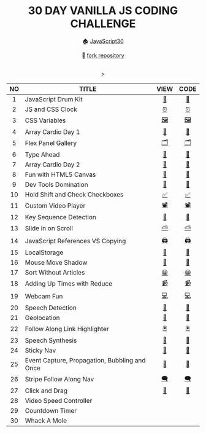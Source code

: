 <div align="center">

# 30 DAY VANILLA JS CODING CHALLENGE

🏠 [JavaScript30](https://javascript30.com/)

🔗 [fork repository](https://github.com/wesbos/JavaScript30)

</br>

<table>
<thead>
<tr><th>NO</th><th>TITLE</th><th>VIEW</th><th>CODE</th></tr>
</thead>
<tbody>
<tr><td align="center">1</td><td>JavaScript Drum Kit</td><td align="center"><a href="https://sryung1225.github.io/JAVASCRIPT30/01_JavaScript_Drum_Kit/">🥁</a></td><td align="center"><a href="https://github.com/sryung1225/JAVASCRIPT30/blob/main/01_JavaScript_Drum_Kit/script.ts">🥁</a></td></tr>
<tr><td align="center">2</td><td>JS and CSS Clock</td><td align="center"><a href="https://sryung1225.github.io/JAVASCRIPT30/02_JS_and_CSS_Clock/">⏰</a></td><td align="center"><a href="https://github.com/sryung1225/JAVASCRIPT30/blob/main/02_JS_and_CSS_Clock/scripts.js">⏰</a></td></tr>
<tr><td align="center">3</td><td>CSS Variables</td><td align="center"><a href="https://sryung1225.github.io/JAVASCRIPT30/03_Playing_with_CSS_Variables_and_JS/">🖼️</a></td><td align="center"><a href="https://github.com/sryung1225/JAVASCRIPT30/blob/main/03_Playing_with_CSS_Variables_and_JS/scripts.js">🖼️</a></td></tr>
<tr><td align="center">4</td><td>Array Cardio Day 1</td><td align="center"><a href="https://sryung1225.github.io/JAVASCRIPT30/04_Array_Cardio_Day_1/">🍡</a></td><td align="center"><a href="https://github.com/sryung1225/JAVASCRIPT30/blob/main/04_Array_Cardio_Day_1/script.ts">🍡</a></td></tr>
<tr><td align="center">5</td><td>Flex Panel Gallery</td><td align="center"><a href="https://sryung1225.github.io/JAVASCRIPT30/05_Flex_Panel_Gallery/">🗂️</a></td><td align="center"><a href="https://github.com/sryung1225/JAVASCRIPT30/blob/main/05_Flex_Panel_Gallery/script.ts">🗂️</a></td></tr>
<tr><td align="center">6</td><td>Type Ahead</td><td align="center"><a href="https://sryung1225.github.io/JAVASCRIPT30/06_Type_Ahead/">🎫</a></td><td align="center"><a href="https://github.com/sryung1225/JAVASCRIPT30/blob/main/06_Type_Ahead/script.ts">🎫</a></td></tr>
<tr><td align="center">7</td><td>Array Cardio Day 2</td><td align="center"><a href="https://sryung1225.github.io/JAVASCRIPT30/07_Array_Cardio_Day_2/">🍡</a></td><td align="center"><a href="https://github.com/sryung1225/JAVASCRIPT30/blob/main/07_Array_Cardio_Day_2/script.ts">🍡</a></td></tr>
<tr><td align="center">8</td><td>Fun with HTML5 Canvas</td><td align="center"><a href="https://sryung1225.github.io/JAVASCRIPT30/08_Fun_with_HTML5_Canvas/">🎨</a></td><td align="center"><a href="https://github.com/sryung1225/JAVASCRIPT30/blob/main/08_Fun_with_HTML5_Canvas/script.ts">🎨</a></td></tr>
<tr><td align="center">9</td><td>Dev Tools Domination</td><td align="center"><a href="https://sryung1225.github.io/JAVASCRIPT30/09_Dev_Tools_Domination/">🔬</a></td><td align="center"><a href="https://github.com/sryung1225/JAVASCRIPT30/blob/main/09_Dev_Tools_Domination/script.ts">🔬</a></td></tr>
<tr><td align="center">10</td><td>Hold Shift and Check Checkboxes</td><td align="center"><a href="https://sryung1225.github.io/JAVASCRIPT30/10_Hold_Shift_and_Check_Checkboxes/">✅</a></td><td align="center"><a href="https://github.com/sryung1225/JAVASCRIPT30/blob/main/10_Hold_Shift_and_Check_Checkboxes/script.ts">✅</a></td></tr>
<tr><td align="center">11</td><td>Custom Video Player</td><td align="center"><a href="https://sryung1225.github.io/JAVASCRIPT30/11_Custom_Video_Player/">📽</a></td><td align="center"><a href="https://github.com/sryung1225/JAVASCRIPT30/blob/main/11_Custom_Video_Player/script.ts">📽</a></td></tr>
<tr><td align="center">12</td><td>Key Sequence Detection</td><td align="center"><a href="https://sryung1225.github.io/JAVASCRIPT30/12_Key_Sequence_Detection/">🦄</a></td><td align="center"><a href="https://github.com/sryung1225/JAVASCRIPT30/blob/main/12_Key_Sequence_Detection/script.ts">🦄</a></td></tr>
<tr><td align="center">13</td><td>Slide in on Scroll</td><td align="center"><a href="https://sryung1225.github.io/JAVASCRIPT30/13_Slide_in_on_Scroll/">⛅</a></td><td align="center"><a href="https://github.com/sryung1225/JAVASCRIPT30/blob/main/13_Slide_in_on_Scroll/script.ts">⛅</a></td></tr>
<tr><td align="center">14</td><td>JavaScript References VS Copying</td><td align="center"><a href="https://sryung1225.github.io/JAVASCRIPT30/14_JavaScript_References_VS_Copying/">🖨</a></td><td align="center"><a href="https://github.com/sryung1225/JAVASCRIPT30/blob/main/14_JavaScript_References_VS_Copying/script.ts">🖨</a></td></tr>
<tr><td align="center">15</td><td>LocalStorage</td><td align="center"><a href="https://sryung1225.github.io/JAVASCRIPT30/15_LocalStorage/">🌮</a></td><td align="center"><a href="https://github.com/sryung1225/JAVASCRIPT30/blob/main/15_LocalStorage/script.ts">🌮</a></td></tr>
<tr><td align="center">16</td><td>Mouse Move Shadow</td><td align="center"><a href="https://sryung1225.github.io/JAVASCRIPT30/16_Mouse_Move_Shadow/">👥</a></td><td align="center"><a href="https://github.com/sryung1225/JAVASCRIPT30/blob/main/16_Mouse_Move_Shadow/script.ts">👥</a></td></tr>
<tr><td align="center">17</td><td>Sort Without Articles</td><td align="center"><a href="https://sryung1225.github.io/JAVASCRIPT30/17_Sort_Without_Articles/">😁</a></td><td align="center"><a href="https://github.com/sryung1225/JAVASCRIPT30/blob/main/17_Sort_Without_Articles/script.ts">😁</a></td></tr>
<tr><td align="center">18</td><td>Adding Up Times with Reduce</td><td align="center"><a href="https://sryung1225.github.io/JAVASCRIPT30/18_Adding_Up_Times_with_Reduce/">📹</a></td><td align="center"><a href="https://github.com/sryung1225/JAVASCRIPT30/blob/main/18_Adding_Up_Times_with_Reduce/script.ts">📹</a></td></tr>
<tr><td align="center">19</td><td>Webcam Fun</td><td align="center"><a href="https://sryung1225.github.io/JAVASCRIPT30/19_Webcam_Fun/">💻</a></td><td align="center"><a href="https://github.com/sryung1225/JAVASCRIPT30/blob/main/19_Webcam_Fun/script.ts">💻</a></td></tr>
<tr><td align="center">20</td><td>Speech Detection</td><td align="center"><a href="https://sryung1225.github.io/JAVASCRIPT30/20_Speech_Detection/">📢</a></td><td align="center"><a href="https://github.com/sryung1225/JAVASCRIPT30/blob/main/20_Speech_Detection/script.ts">📢</a></td></tr>
<tr><td align="center">21</td><td>Geolocation</td><td align="center"><a href="https://sryung1225.github.io/JAVASCRIPT30/21_Geolocation/">🧭</a></td><td align="center"><a href="https://github.com/sryung1225/JAVASCRIPT30/blob/main/21_Geolocation/script.ts">🧭</a></td></tr>
<tr><td align="center">22</td><td>Follow Along Link Highlighter</td><td align="center"><a href="https://sryung1225.github.io/JAVASCRIPT30/22_Follow_Along_Link_Highlighter/">🖲</a></td><td align="center"><a href="https://github.com/sryung1225/JAVASCRIPT30/blob/main/22_Follow_Along_Link_Highlighter/script.ts">🖲</a></td></tr>
<tr><td align="center">23</td><td>Speech Synthesis</td><td align="center"><a href="https://sryung1225.github.io/JAVASCRIPT30/23_Speech_Synthesis/">🤖</a></td><td align="center"><a href="https://github.com/sryung1225/JAVASCRIPT30/blob/main/23_Speech_Synthesis/script.ts">🤖</a></td></tr>
<tr><td align="center">24</td><td>Sticky Nav</td><td align="center"><a href="https://sryung1225.github.io/JAVASCRIPT30/24_Sticky_Nav/">🍯</a></td><td align="center"><a href="https://github.com/sryung1225/JAVASCRIPT30/blob/main/24_Sticky_Nav/script.ts">🍯</a></td></tr>
<tr><td align="center">25</td><td>Event Capture, Propagation, Bubbling and Once</td><td align="center"><a href="https://sryung1225.github.io/JAVASCRIPT30/25_Event_Capture,_Propagtion,_Bubbling_and_Once/">🧼</a></td><td align="center"><a href="https://github.com/sryung1225/JAVASCRIPT30/blob/main/25_Event_Capture,_Propagtion,_Bubbling_and_Once/script.ts">🧼</a></td></tr>
<tr><td align="center">26</td><td>Stripe Follow Along Nav</td><td align="center"><a href="https://sryung1225.github.io/JAVASCRIPT30/26_Stripe_Follow_Along_Nav/">🗨</a></td><td align="center"><a href="https://github.com/sryung1225/JAVASCRIPT30/blob/main/26_Stripe_Follow_Along_Nav/script.ts">🗨</a></td></tr>
<tr><td align="center">27</td><td>Click and Drag</td>><td align="center"><a href="https://sryung1225.github.io/JAVASCRIPT30/27_Click_and_Drag/">🎹</a></td><td align="center"><a href="https://github.com/sryung1225/JAVASCRIPT30/blob/main/27_Click_and_Drag/script.ts">🎹</a></td></tr>
<tr><td align="center">28</td><td>Video Speed Controller</td><td align="center"></td><td align="center"></td></tr>
<tr><td align="center">29</td><td>Countdown Timer</td><td align="center"></td><td align="center"></td></tr>
<tr><td align="center">30</td><td>Whack A Mole</td><td align="center"></td><td align="center"></td></tr>
</tbody>
</table>

</div>

